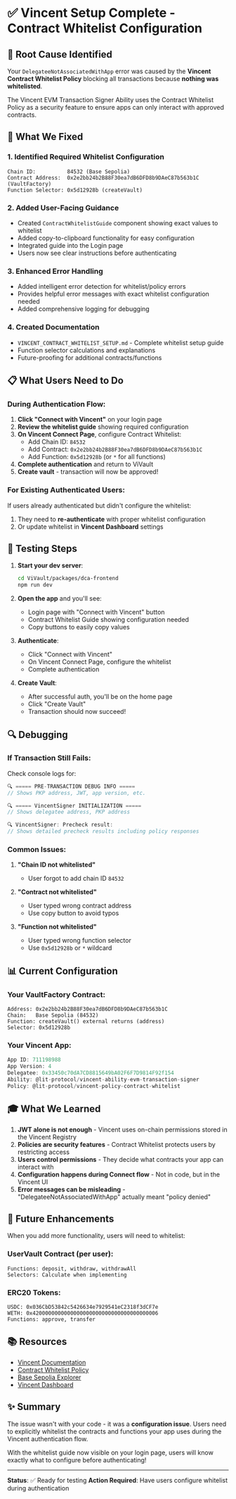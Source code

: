 # ✅ Vincent Setup Complete - Contract Whitelist Configuration

## 🎯 Root Cause Identified

Your `DelegateeNotAssociatedWithApp` error was caused by the **Vincent Contract Whitelist Policy** blocking all transactions because **nothing was whitelisted**.

The Vincent EVM Transaction Signer Ability uses the Contract Whitelist Policy as a security feature to ensure apps can only interact with approved contracts.

## 🔧 What We Fixed

### 1. **Identified Required Whitelist Configuration**

```
Chain ID:          84532 (Base Sepolia)
Contract Address:  0x2e2bb24b2B88F30ea7dB6DFD8b9DAeC87b563b1C (VaultFactory)
Function Selector: 0x5d12928b (createVault)
```

### 2. **Added User-Facing Guidance**

- Created `ContractWhitelistGuide` component showing exact values to whitelist
- Added copy-to-clipboard functionality for easy configuration
- Integrated guide into the Login page
- Users now see clear instructions before authenticating

### 3. **Enhanced Error Handling**

- Added intelligent error detection for whitelist/policy errors
- Provides helpful error messages with exact whitelist configuration needed
- Added comprehensive logging for debugging

### 4. **Created Documentation**

- `VINCENT_CONTRACT_WHITELIST_SETUP.md` - Complete whitelist setup guide
- Function selector calculations and explanations
- Future-proofing for additional contracts/functions

## 📋 What Users Need to Do

### During Authentication Flow:

1. **Click "Connect with Vincent"** on your login page
2. **Review the whitelist guide** showing required configuration
3. **On Vincent Connect Page**, configure Contract Whitelist:
   - Add Chain ID: `84532`
   - Add Contract: `0x2e2bb24b2B88F30ea7dB6DFD8b9DAeC87b563b1C`
   - Add Function: `0x5d12928b` (or `*` for all functions)
4. **Complete authentication** and return to ViVault
5. **Create vault** - transaction will now be approved!

### For Existing Authenticated Users:

If users already authenticated but didn't configure the whitelist:

1. They need to **re-authenticate** with proper whitelist configuration
2. Or update whitelist in **Vincent Dashboard** settings

## 🚀 Testing Steps

1. **Start your dev server**:

   ```bash
   cd ViVault/packages/dca-frontend
   npm run dev
   ```

2. **Open the app** and you'll see:

   - Login page with "Connect with Vincent" button
   - Contract Whitelist Guide showing configuration needed
   - Copy buttons to easily copy values

3. **Authenticate**:

   - Click "Connect with Vincent"
   - On Vincent Connect Page, configure the whitelist
   - Complete authentication

4. **Create Vault**:
   - After successful auth, you'll be on the home page
   - Click "Create Vault"
   - Transaction should now succeed!

## 🔍 Debugging

### If Transaction Still Fails:

Check console logs for:

```javascript
🔍 ===== PRE-TRANSACTION DEBUG INFO =====
// Shows PKP address, JWT, app version, etc.

🔍 ===== VincentSigner INITIALIZATION =====
// Shows delegatee address, PKP address

🔍 VincentSigner: Precheck result:
// Shows detailed precheck results including policy responses
```

### Common Issues:

1. **"Chain ID not whitelisted"**

   - User forgot to add chain ID `84532`

2. **"Contract not whitelisted"**

   - User typed wrong contract address
   - Use copy button to avoid typos

3. **"Function not whitelisted"**
   - User typed wrong function selector
   - Use `0x5d12928b` or `*` wildcard

## 📊 Current Configuration

### Your VaultFactory Contract:

```solidity
Address: 0x2e2bb24b2B88F30ea7dB6DFD8b9DAeC87b563b1C
Chain:   Base Sepolia (84532)
Function: createVault() external returns (address)
Selector: 0x5d12928b
```

### Your Vincent App:

```javascript
App ID: 711198988
App Version: 4
Delegatee: 0x33450c70dA7CD8815649bA02F6F7D9814F92f154
Ability: @lit-protocol/vincent-ability-evm-transaction-signer
Policy: @lit-protocol/vincent-policy-contract-whitelist
```

## 🎓 What We Learned

1. **JWT alone is not enough** - Vincent uses on-chain permissions stored in the Vincent Registry
2. **Policies are security features** - Contract Whitelist protects users by restricting access
3. **Users control permissions** - They decide what contracts your app can interact with
4. **Configuration happens during Connect flow** - Not in code, but in the Vincent UI
5. **Error messages can be misleading** - "DelegateeNotAssociatedWithApp" actually meant "policy denied"

## 🔮 Future Enhancements

When you add more functionality, users will need to whitelist:

### UserVault Contract (per user):

```
Functions: deposit, withdraw, withdrawAll
Selectors: Calculate when implementing
```

### ERC20 Tokens:

```
USDC: 0x036CbD53842c5426634e7929541eC2318f3dCF7e
WETH: 0x4200000000000000000000000000000000000006
Functions: approve, transfer
```

## 📚 Resources

- [Vincent Documentation](https://docs.heyvincent.ai)
- [Contract Whitelist Policy](https://docs.heyvincent.ai/policies/contract-whitelist)
- [Base Sepolia Explorer](https://sepolia.basescan.org/address/0x2e2bb24b2B88F30ea7dB6DFD8b9DAeC87b563b1C)
- [Vincent Dashboard](https://dashboard.heyvincent.ai)

## ✨ Summary

The issue wasn't with your code - it was a **configuration issue**. Users need to explicitly whitelist the contracts and functions your app uses during the Vincent authentication flow.

With the whitelist guide now visible on your login page, users will know exactly what to configure before authenticating!

---

**Status**: ✅ Ready for testing
**Action Required**: Have users configure whitelist during authentication
